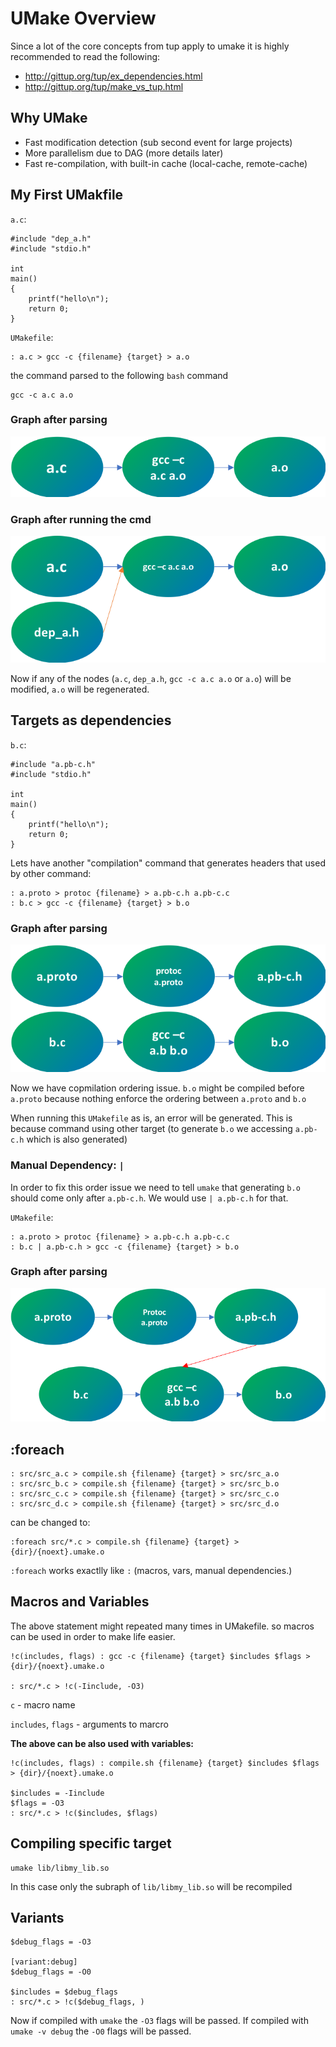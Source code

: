UMake Overview
==============
Since a lot of the core concepts from tup apply to umake it is highly recommended to read the following:

* http://gittup.org/tup/ex_dependencies.html
* http://gittup.org/tup/make_vs_tup.html


Why UMake
---------
- Fast modification detection (sub second event for large projects)
- More parallelism due to DAG (more details later)
- Fast re-compilation, with built-in cache (local-cache, remote-cache)



My First UMakfile
-----------------
`a.c`:
```
#include "dep_a.h"
#include "stdio.h"

int
main()
{
    printf("hello\n");
    return 0;
}
```
`UMakefile`:
```
: a.c > gcc -c {filename} {target} > a.o
```
the command parsed to the following `bash` command
```
gcc -c a.c a.o
```

### Graph after parsing
![ ](./images/overview/1.png)


### Graph after running the cmd
![ ](images/overview/2.png)

Now if any of the nodes (`a.c`, `dep_a.h`, `gcc -c a.c a.o` or `a.o`) will be modified, `a.o` will be regenerated.

Targets as dependencies
----------------------
`b.c`:
```
#include "a.pb-c.h"
#include "stdio.h"

int
main()
{
    printf("hello\n");
    return 0;
}
```
Lets have another "compilation" command that generates headers that used by other command:

```
: a.proto > protoc {filename} > a.pb-c.h a.pb-c.c
: b.c > gcc -c {filename} {target} > b.o
```

### Graph after parsing
![ ](images/overview/3.png)


Now we have copmilation ordering issue. `b.o` might be compiled before `a.proto` because nothing enforce the ordering between `a.proto` and `b.o`

When running this `UMakefile` as is, an error will be generated. This is because command using other target (to generate `b.o` we accessing `a.pb-c.h` which is also generated)

### Manual Dependency: `|`
In order to fix this order issue we need to tell `umake` that generating `b.o` should come only after `a.pb-c.h`. We would use `| a.pb-c.h` for that.

`UMakefile`:
```
: a.proto > protoc {filename} > a.pb-c.h a.pb-c.c
: b.c | a.pb-c.h > gcc -c {filename} {target} > b.o
```

### Graph after parsing
![ ](images/overview/4.png)


:foreach
--------

```
: src/src_a.c > compile.sh {filename} {target} > src/src_a.o
: src/src_b.c > compile.sh {filename} {target} > src/src_b.o
: src/src_c.c > compile.sh {filename} {target} > src/src_c.o
: src/src_d.c > compile.sh {filename} {target} > src/src_d.o
```
can be changed to:
```
:foreach src/*.c > compile.sh {filename} {target} > {dir}/{noext}.umake.o
```
`:foreach` works exactlly like `:` (macros, vars, manual dependencies.)

Macros and Variables
--------------------
The above statement might repeated many times in UMakefile. so macros can be used in order to make life easier.

```
!c(includes, flags) : gcc -c {filename} {target} $includes $flags > {dir}/{noext}.umake.o

: src/*.c > !c(-Iinclude, -O3)
```

`c` - macro name

`includes`, `flags` - arguments to marcro


**The above can be also used with variables:**
```
!c(includes, flags) : compile.sh {filename} {target} $includes $flags > {dir}/{noext}.umake.o

$includes = -Iinclude
$flags = -O3
: src/*.c > !c($includes, $flags)
```

Compiling specific target
-------------------------
```
umake lib/libmy_lib.so
```
In this case only the subraph of `lib/libmy_lib.so` will be recompiled

Variants
--------
```
$debug_flags = -O3

[variant:debug]
$debug_flags = -O0

$includes = $debug_flags
: src/*.c > !c($debug_flags, )
```
Now if compiled with `umake` the `-O3` flags will be passed. If compiled with `umake -v debug` the `-O0` flags will be passed.
